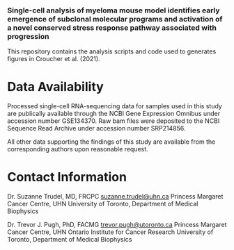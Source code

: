 ### Single-cell analysis of myeloma mouse model identifies early emergence of subclonal molecular programs and activation of a novel conserved stress response pathway associated with progression

This repository contains the analysis scripts and code used to generates figures in Croucher et al. (2021).

# Data Availability

Processed single-cell RNA-sequencing data for samples used in this study are publically available through the NCBI Gene Expression Omnibus under accession number GSE134370. Raw bam files were deposited to the NCBI Sequence Read Archive under accession number SRP214856.

All other data supporting the findings of this study are available from the corresponding authors upon reasonable request. 

# Contact Information

Dr. Suzanne Trudel, MD, FRCPC 
suzanne.trudel@uhn.ca
Princess Margaret Cancer Centre, UHN
University of Toronto, Department of Medical Biophysics

Dr. Trevor J. Pugh, PhD, FACMG
trevor.pugh@utoronto.ca 
Princess Margaret Cancer Centre, UHN
Ontario Institute for Cancer Research
University of Toronto, Department of Medical Biophysics
